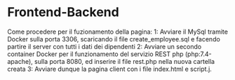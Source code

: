 # Frontend-Backend
Come procedere per il fuzionamento della pagina:
1: Avviare il MySql tramite Docker sulla porta 3306, scaricando il file create_employee.sql e facendo partire il server con tutti i dati dei dipendenti
2: Avviare un secondo container Docker per il funzionamento del servizio REST php (php:7.4-apache), sulla porta 8080, ed inserire il file rest.php nella nuova cartella creata
3: Avviare dunque la pagina client con i file index.html e script.j.
